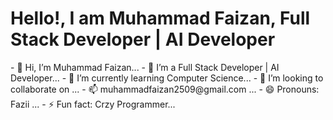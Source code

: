 <h1>Hello!, I am Muhammad Faizan, Full Stack Developer | AI Developer</h1>
- 👋 Hi, I’m Muhammad Faizan...
- 👀 I’m a Full Stack Developer | AI Developer...
- 🌱 I’m currently learning Computer Science...
- 💞️ I’m looking to collaborate on ...
- 📫 muhammadfaizan2509@gmail.com ...
- 😄 Pronouns: Fazii ...
- ⚡ Fun fact: Crzy Programmer...

<!---
muhammadfaizan2509/muhammadfaizan2509 is a ✨ special ✨ repository because its `README.md` (this file) appears on your GitHub profile.
You can click the Preview link to take a look at your changes.
--->

